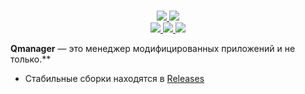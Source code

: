 <p align="center">
    <a href="">
        <picture>
          <source media="(prefers-color-scheme: dark)" srcset="">
          <img src="">
        </picture>
    </a>
    <br>
    <br>
    <a href="https://t.me/s/HackStore apk">
        <img src="https://img.shields.io/badge/-Telegram-blue?style=for-the-badge&logo=telegram&color=2AABEE"/>
    </a>
    <a href="">
        <img src="https://img.shields.io/badge/-VK-blue?style=for-the-badge&logo=vk&color=0077FF"/>
    </a>
    <br>
    <a         href="https://github.com/neiruscd/QManager/issues">
        <img src="https://img.shields.io/github/issues/neiruscd/QManager?style=flat-square"/>
    </a>
    <a href="https://github.com/neiruscd/QManager/network/members">
        <img src="https://img.shields.io/github/forks/neiruscd/QManager?style=flat-square"/>
    </a>
    <a href="https://github.com/QManager/stargazers">
        <img src="https://img.shields.io/github/stars/QManager?style=flat-square"/>
    </a>
</p>

**Qmanager** — это менеджер модифицированных приложений и не только.**

* Стабильные сборки находятся в [Releases](https://github.com/qmanager/releases)
